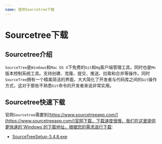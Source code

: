 ```yaml
---
name: 提供Sourcetree下载
---
```


# Sourcetree下载

## Sourcetree介绍
`SourceTree`是`Windows`和`Mac OS X`下免费的`Git`和`Hg`客户端管理工具，同时也是`Mn`版本控制系统工具。支持创建、克隆、提交、推送、拉取和合并等操作。同时`SourceTree`拥有一个精美简洁的界面，大大简化了开发者与代码库之间的`Git`操作方式，这对于那些不熟悉`Git`命令的开发者来说非常实用。

## Sourcetree快速下载
官网`Sourcetree`需要到[https://www.sourcetreeapp.com/](https://www.sourcetreeapp.com/)官网下载，下载速度很慢，我们在这里提供更快速的`Windows`的下载地址，根据您的需求进行下载:

+ <a href="https://www.gitclone.com/download/SourceTreeSetup-3.4.8.exe">SourceTreeSetup-3.4.8.exe</a>


